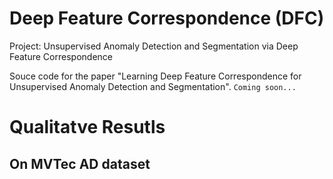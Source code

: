 # Deep Feature Correspondence (DFC)
Project: Unsupervised Anomaly Detection and Segmentation via Deep Feature Correspondence

Souce code for the paper "Learning Deep Feature Correspondence for Unsupervised Anomaly Detection and Segmentation".
`Coming soon...`

# Qualitatve Resutls
## On MVTec AD dataset


